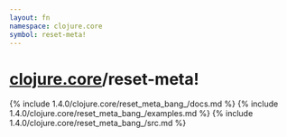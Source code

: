 ```yaml
---
layout: fn
namespace: clojure.core
symbol: reset-meta!
---
```


# [clojure.core](../)/reset-meta!

{% include 1.4.0/clojure.core/reset_meta_bang_/docs.md %}
{% include 1.4.0/clojure.core/reset_meta_bang_/examples.md %}
{% include 1.4.0/clojure.core/reset_meta_bang_/src.md %}

